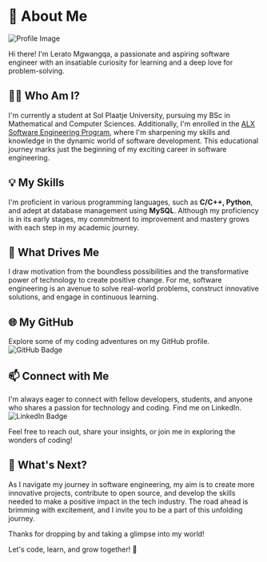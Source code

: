 # 🌟 About Me

![Profile Image](https://images.unsplash.com/photo-1674707619293-d71bd8d7afa3?q=80&w=1587&auto=format&fit=crop&ixlib=rb-4.0.3&ixid=M3wxMjA3fDB8MHxwaG90by1wYWdlfHx8fGVufDB8fHx8fA%3D%3D)

Hi there! I'm Lerato Mgwangqa, a passionate and aspiring software engineer with an insatiable curiosity for learning and a deep love for problem-solving.

## 👩‍💻 Who Am I?

I'm currently a student at Sol Plaatje University, pursuing my BSc in Mathematical and Computer Sciences. Additionally, I'm enrolled in the [ALX Software Engineering Program](https://tech.alxafrica.com/software-engineering-programme-johannesburg), where I'm sharpening my skills and knowledge in the dynamic world of software development. This educational journey marks just the beginning of my exciting career in software engineering.

## 💡 My Skills

I'm proficient in various programming languages, such as **C/C++, Python**, and adept at database management using **MySQL**. Although my proficiency is in its early stages, my commitment to improvement and mastery grows with each step in my academic journey.

## 🚀 What Drives Me

I draw motivation from the boundless possibilities and the transformative power of technology to create positive change. For me, software engineering is an avenue to solve real-world problems, construct innovative solutions, and engage in continuous learning.

## 🌐 My GitHub

Explore some of my coding adventures on my GitHub profile. 
![GitHub Badge](https://img.shields.io/badge/github-%23121011.svg?&style=for-the-badge&logo=github&logoColor=white)

## 📫 Connect with Me

I'm always eager to connect with fellow developers, students, and anyone who shares a passion for technology and coding. Find me on LinkedIn. 
![LinkedIn Badge](https://img.shields.io/badge/linkedin-%230077B5.svg?&style=for-the-badge&logo=linkedin&logoColor=white)

Feel free to reach out, share your insights, or join me in exploring the wonders of coding!

## 🚀 What's Next?

As I navigate my journey in software engineering, my aim is to create more innovative projects, contribute to open source, and develop the skills needed to make a positive impact in the tech industry. The road ahead is brimming with excitement, and I invite you to be a part of this unfolding journey.

Thanks for dropping by and taking a glimpse into my world!

Let's code, learn, and grow together! 🚀
